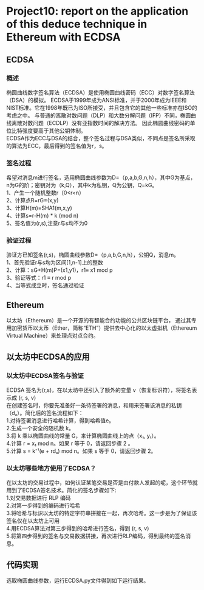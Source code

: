 # Project10: report on the application of this deduce technique in Ethereum with ECDSA
## ECDSA
### 概述
椭圆曲线数字签名算法（ECDSA）是使用椭圆曲线密码（ECC）对数字签名算法（DSA）的模拟。
ECDSA于1999年成为ANSI标准，并于2000年成为IEEE和NIST标准。它在1998年既已为ISO所接受，并且包含它的其他一些标准亦在ISO的考虑之中。
与普通的离散对数问题（DLP）和大数分解问题（IFP）不同，椭圆曲线离散对数问题（ECDLP）没有亚指数时间的解决方法。
因此椭圆曲线密码的单位比特强度要高于其他公钥体制。<br>
ECDSA作为ECC与DSA的结合，整个签名过程与DSA类似，不同点是签名所采取的算法为ECC，最后得到的签名值为r，s。
### 签名过程
希望对消息m进行签名，选用椭圆曲线参数为D=（p,a,b,G,n,h），其中G为基点，n为G的阶；密钥对为（k,Q），其中k为私钥，Q为公钥，Q=kG。<br>
1、产生一个随机整数r（0<r<n）<br>
2、计算点R=rG=(x,y)<br>
3、计算H(m)=SHA1(m,x,y)<br>
4、计算s=r-H(m) * k (mod n)<br>
5、签名值为(r,s),注意r与s均不为0<br>
### 验证过程
验证方已知签名(r,s)，椭圆曲线参数D=（p,a,b,G,n,h），公钥Q，消息m。<br>
1、首先验证r与s均为区间[1,n-1]上的整数<br>
2、计算：sG+H(m)P=(x1,y1)，r1≡ x1 mod p<br>
3、验证等式：r1 ≡ r mod p<br>
4、当等式成立时，签名通过验证<br>
## Ethereum
以太坊（Ethereum）是一个开源的有智能合约功能的公共区块链平台，
通过其专用加密货币以太币（Ether，简称“ETH”）提供去中心化的以太虚拟机（Ethereum Virtual Machine）来处理点对点合约。
## 以太坊中ECDSA的应用
### 以太坊中ECDSA签名与验证
ECDSA 签名为(r,s)，在以太坊中还引入了额外的变量 v（恢复标识符），将签名表示成 (r, s, v)<br>
在创建签名时，你要先准备好一条待签署的消息，和用来签署该消息的私钥（dₐ）。简化后的签名流程如下：<br>
1.对待签署消息进行哈希计算，得到哈希值e。<br>
2.生成一个安全的随机数 k。<br>
3.将 k 乘以椭圆曲线的常量 G，来计算椭圆曲线上的点（x₁, y₁）。<br>
4.计算 r = x₁ mod n。如果 r 等于 0，请返回步骤 2 。<br>
5.计算 s = k⁻¹(e + rdₐ) mod n。如果 s 等于 0，请返回步骤 2。<br>
### 以太坊哪些地方使用了ECDSA？
在以太坊的交易过程中，如何认证某笔交易是否是由付款人发起的呢，这个环节就用到了ECDSA签名技术。简化的签名步骤如下:<br>
1.对交易数据进行 RLP 编码<br>
2.对第一步得到的编码进行哈希<br>
3.将哈希与标识以太坊的特定字符串拼接在一起，再次哈希。这一步是为了保证该签名仅在以太坊上可用<br>
4.用ECDSA算法对第三步得到的哈希进行签名，得到 (r, s, v)<br>
5.将第四步得到的签名与交易数据拼接，再次进行RLP编码，得到最终的签名消息。<br>
## 代码实现
选取椭圆曲线参数，运行ECDSA.py文件得到如下运行结果。

